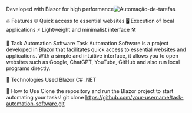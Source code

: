 Developed with Blazor for high performance![Automação-de-tarefas](https://github.com/user-attachments/assets/6105f81e-395c-4fd0-9b54-6178a5990741)

🔥 Features 🌐 Quick access to essential websites 🖥️ Execution of local applications ⚡ Lightweight and minimalist interface 🛠️ 

🚀 Task Automation Software Task Automation Software is a project developed in Blazor that facilitates quick access to essential websites and applications. With a simple and intuitive interface, it allows you to open websites such as Google, ChatGPT, YouTube, GitHub and also run local programs directly.



📌 Technologies Used Blazor C# .NET

🎯 How to Use Clone the repository and run the Blazor project to start automating your tasks! git clone https://github.com/your-username/task-automation-software.git
